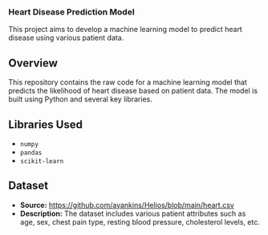 ### Heart Disease Prediction Model

This project aims to develop a machine learning model to predict heart disease using various patient data.

## Overview

This repository contains the raw code for a machine learning model that predicts the likelihood of heart disease based on patient data. The model is built using Python and several key libraries.

## Libraries Used

- `numpy`
- `pandas`
- `scikit-learn`

## Dataset

- **Source:** https://github.com/ayankins/Helios/blob/main/heart.csv
- **Description:** The dataset includes various patient attributes such as age, sex, chest pain type, resting blood pressure, cholesterol levels, etc.


